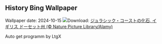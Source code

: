 ## History Bing Wallpaper
Wallpaper date: 2024-10-15
![](https://www.bing.com/th?id=OHR.FossilsDorset_JA-JP8513856980_UHD.jpg&w=1000)Download: [ジュラシック・コーストの化石, イギリス ドーセット州 (© Nature Picture Library/Alamy)](https://www.bing.com/th?id=OHR.FossilsDorset_JA-JP8513856980_UHD.jpg)

Auto get programm by LtgX
